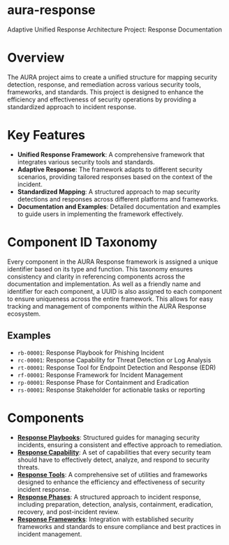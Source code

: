 # aura-response
Adaptive Unified Response Architecture Project: Response Documentation

# Overview

The AURA project aims to create a unified structure for mapping security detection, response, and remediation across various security tools, frameworks, and standards. This project is designed to enhance the efficiency and effectiveness of security operations by providing a standardized approach to incident response.

# Key Features

- **Unified Response Framework**: A comprehensive framework that integrates various security tools and standards.
- **Adaptive Response**: The framework adapts to different security scenarios, providing tailored responses based on the context of the incident.
- **Standardized Mapping**: A structured approach to map security detections and responses across different platforms and frameworks.
- **Documentation and Examples**: Detailed documentation and examples to guide users in implementing the framework effectively.

# Component ID Taxonomy

Every component in the AURA Response framework is assigned a unique identifier based on its type and function. This taxonomy ensures consistency and clarity in referencing components across the documentation and implementation. As well as a friendly name and identifier for each component, a UUID is also assigned to each component to ensure uniqueness across the entire framework. This allows for easy tracking and management of components within the AURA Response ecosystem.

## Examples

- `rb-00001`: Response Playbook for Phishing Incident
- `rc-00001`: Response Capability for Threat Detection or Log Analysis
- `rt-00001`: Response Tool for Endpoint Detection and Response (EDR)
- `rf-00001`: Response Framework for Incident Management
- `rp-00001`: Response Phase for Containment and Eradication
- `rs-00001`: Response Stakeholder for actionable tasks or reporting

# Components

- **[Response Playbooks](playbooks.md)**: Structured guides for managing security incidents, ensuring a consistent and effective approach to remediation.
- **[Response Capability](capability.md)**: A set of capabilities that every security team should have to effectively detect, analyze, and respond to security threats.
- **[Response Tools](tools.md)**: A comprehensive set of utilities and frameworks designed to enhance the efficiency and effectiveness of security incident response.
- **[Response Phases](phases.md)**: A structured approach to incident response, including preparation, detection, analysis, containment, eradication, recovery, and post-incident review.
- **[Response Frameworks](frameworks.md)**: Integration with established security frameworks and standards to ensure compliance and best practices in incident management.